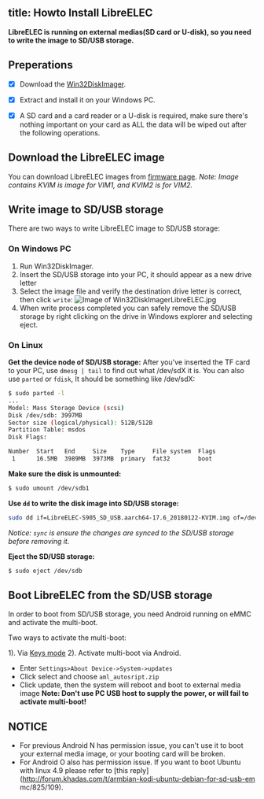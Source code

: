 title: Howto Install LibreELEC
---

**LibreELEC is running on external medias(SD card or U-disk), so you need to write the image to SD/USB storage.**

## Preperations
- [x] Download the [Win32DiskImager](https://sourceforge.net/projects/win32diskimager/).
- [x] Extract and install it on your Windows PC.
- [x] A SD card and a card reader or a U-disk is required, make sure there's nothing important on your card as ALL the data will be wiped out after the following operations.


## Download the LibreELEC image
You can download LibreELEC images from [firmware page](/vim1/FirmwareThirdparty.html#LibreELEC).
*Note: Image contains KVIM is image for VIM1, and KVIM2 is for VIM2.*

## Write image to SD/USB storage
There are two ways to write LibreELEC image to SD/USB storage:

### On Windows PC
1. Run Win32DiskImager.
2. Insert the SD/USB storage into your PC, it should appear as a new drive letter
3. Select the image file and verify the destination drive letter is correct, then click `write`:
![Image of Win32DiskImagerLibreELEC.jpg](/images/vim1/Win32DiskImagerLibreELEC.jpg)
4. When write process completed you can safely remove the SD/USB storage by right clicking on the drive in Windows explorer and selecting eject.

### On Linux
**Get the device node of SD/USB storage:**
After you've inserted the TF card to your PC, use `dmesg | tail` to find out what /dev/sdX it is. 
You can also use `parted` or `fdisk`, It should be something like /dev/sdX:
```sh
$ sudo parted -l
...
Model: Mass Storage Device (scsi)
Disk /dev/sdb: 3997MB
Sector size (logical/physical): 512B/512B
Partition Table: msdos
Disk Flags: 

Number  Start   End     Size    Type     File system  Flags
 1      16.5MB  3989MB  3973MB  primary  fat32        boot
```
**Make sure the disk is unmounted:**
```sh
$ sudo umount /dev/sdb1
```

**Use `dd` to write the disk image into SD/USB storage:**
```sh
sudo dd if=LibreELEC-S905_SD_USB.aarch64-17.6_20180122-KVIM.img of=/dev/sdb bs=4M && sync
```
*Notice: `sync` is ensure the changes are synced to the SD/USB storage before removing it.*


**Eject the SD/USB storage:**
```sh
$ sudo eject /dev/sdb
```

## Boot LibreELEC from the SD/USB storage
In order to boot from SD/USB storage, you need Android running on eMMC and activate the multi-boot.

Two ways to activate the multi-boot:

1). Via [Keys mode](/vim1/HowtoBootIntoUpgradeMode.html#Keys-Mode-U-Boot-is-running)
2). Activate multi-boot via Android.
* Enter `Settings>About Device->System->updates`
* Click select and choose `aml_autosript.zip`
* Click update, then the system will reboot and boot to external media image
**Note: Don't use PC USB host to supply the power, or will fail to activate multi-boot!**


## NOTICE
* For previous Android N has permission issue, you can't use it to boot your external media image, or your booting card will be broken.
* For Android O also has permission issue. If you want to boot Ubuntu with linux 4.9 please refer to [this reply](http://forum.khadas.com/t/armbian-kodi-ubuntu-debian-for-sd-usb-em mc/825/109).


